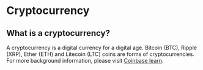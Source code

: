 # Cryptocurrency

## **What is a cryptocurrency?**

A cryptocurrency is a digital currency for a digital age. Bitcoin \(BTC\), Ripple \(XRP\), Ether \(ETH\) and Litecoin \(LTC\) coins are forms of cryptocurrencies. For more background information, please visit [Coinbase learn](https://www.coinbase.com/learn).

